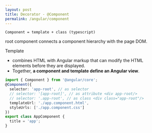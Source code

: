 ```yaml
---
layout: post
title: Decorator - @Component
permalink: /angular/component
---
```


```
Component = template + class (typescript)
```

root component connects a component hierarchy with the page DOM.

Template 
* combines HTML with Angular markup that can modify the HTML elements before they are displayed.
* Together, **a component and template define an Angular view**.

```ts
import { Component } from '@angular/core';
@Component({
  selector: 'app-root', // as selector
  // selector: '[app-root]', // as attribute <div app-root/>
  // selector: '.app-root', // as class <div class="app-root"/>
  templateUrl: './app.component.html',
  styleUrls: ['./app.component.css']
})
export class AppComponent {
  title = 'app';
}
```
